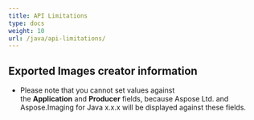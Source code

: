 ```yaml
---
title: API Limitations
type: docs
weight: 10
url: /java/api-limitations/
---
```


## **Exported Images creator information**
- Please note that you cannot set values against the **Application** and **Producer** fields, because Aspose Ltd. and Aspose.Imaging for Java x.x.x will be displayed against these fields.

